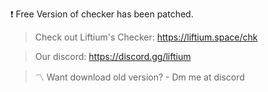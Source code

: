❗ Free Version of checker has been patched. 

> Check out Liftium's Checker: https://liftium.space/chk

> Our discord: https://discord.gg/liftium

> 〽️ Want download old version? - Dm me at discord
